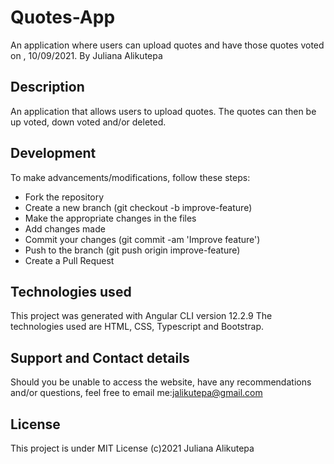# Quotes-App

An application where users can upload quotes and have those quotes voted on , 10/09/2021.
By Juliana Alikutepa

## Description

An application that allows users to upload quotes. The quotes can then be up voted, down voted and/or deleted.
## Development
To make advancements/modifications, follow these steps:

* Fork the repository
* Create a new branch (git checkout -b improve-feature)
* Make the appropriate changes in the files
* Add changes made
* Commit your changes (git commit -am 'Improve feature')
* Push to the branch (git push origin improve-feature)
* Create a Pull Request

## Technologies used 

This project was generated with Angular CLI version 12.2.9 The technologies used are HTML, CSS, Typescript and Bootstrap.

## Support and Contact details

Should you be unable to access the website, have any recommendations and/or questions, feel free to email me:jalikutepa@gmail.com

## License
This project is under MIT License (c)2021 Juliana Alikutepa
